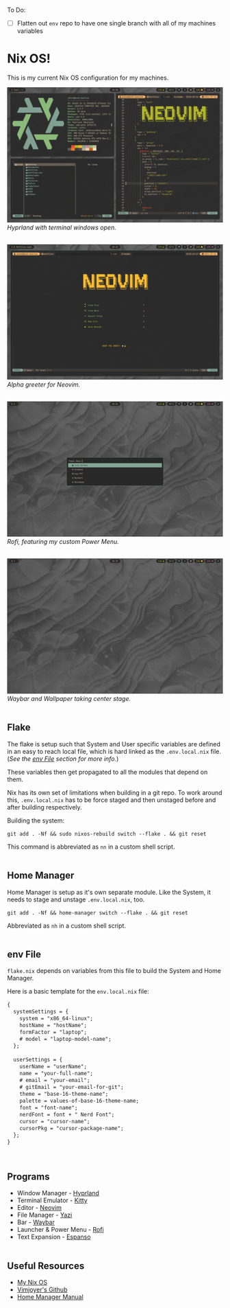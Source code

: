 To Do:

- [ ] Flatten out `env` repo to have one single branch with all of my machines variables

# Nix OS!

This is my current Nix OS configuration for my machines.

![Hyprland](/themes/gruvbox-dark-medium/screenshots/2024-07-04-202851_hyprshot.png)
_Hyprland with terminal windows open._<br><br>

![Neovim](/themes/gruvbox-dark-medium/screenshots/2024-07-04-202316_hyprshot.png)
_Alpha greeter for Neovim._<br><br>

![Rofi](/themes/gruvbox-dark-medium/screenshots/2024-07-04-203352_hyprshot.png)
_Rofi, featuring my custom Power Menu._<br><br>

![Wallpaper](/themes/gruvbox-dark-medium/screenshots/2024-07-04-202945_hyprshot.png)
_Waybar and Wallpaper taking center stage._<br><br>

## Flake

The flake is setup such that System and User specific variables are defined in an easy to reach local file, which is hard linked as the `.env.local.nix` file. (_See the [env File](#env-file) section for more info._)

These variables then get propagated to all the modules that depend on them.

Nix has its own set of limitations when building in a git repo. To work around this, `.env.local.nix` has to be force staged and then unstaged before and after building respectively.

Building the system:

```
git add . -Nf && sudo nixos-rebuild switch --flake . && git reset
```

This command is abbreviated as `nn` in a custom shell script.<br><br>

## Home Manager

Home Manager is setup as it's own separate module. Like the System, it needs to stage and unstage `.env.local.nix`, too.

```
git add . -Nf && home-manager switch --flake . && git reset
```

Abbreviated as `nh` in a custom shell script.<br><br>

## env File

`flake.nix` depends on variables from this file to build the System and Home Manager.

Here is a basic template for the `env.local.nix` file:

```
{
  systemSettings = {
    system = "x86_64-linux";
    hostName = "hostName";
    formFactor = "laptop";
    # model = "laptop-model-name";
  };

  userSettings = {
    userName = "userName";
    name = "your-full-name";
    # email = "your-email";
    # gitEmail = "your-email-for-git";
    theme = "base-16-theme-name";
    palette = values-of-base-16-theme-name;
    font = "font-name";
    nerdFont = font + " Nerd Font";
    cursor = "cursor-name";
    cursorPkg = "cursor-package-name";
  };
}
```

<br>

## Programs

- Window Manager - [Hyprland](https://hyprland.org/)
- Terminal Emulator - [Kitty](https://sw.kovidgoyal.net/kitty/)
- Editor - [Neovim](https://neovim.io/)
- File Manager - [Yazi](https://yazi-rs.github.io/)
- Bar - [Waybar](https://github.com/Alexays/Waybar)
- Launcher & Power Menu - [Rofi](https://davatorium.github.io/rofi/)
- Text Expansion - [Espanso](https://espanso.org/)<br><br>

## Useful Resources

- [My Nix OS](https://mynixos.com/)
- [Vimjoyer's Github](https://github.com/vimjoyer)
- [Home Manager Manual](https://nix-community.github.io/home-manager/)
